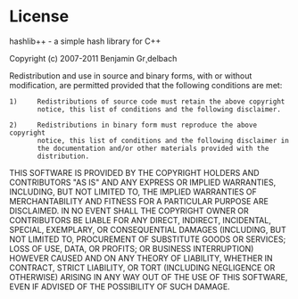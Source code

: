 License
=======
hashlib++ - a simple hash library for C++

Copyright (c) 2007-2011 Benjamin Gr¸delbach

Redistribution and use in source and binary forms, with or without modification,
are permitted provided that the following conditions are met:

	1)     Redistributions of source code must retain the above copyright
	       notice, this list of conditions and the following disclaimer.

	2)     Redistributions in binary form must reproduce the above copyright
	       notice, this list of conditions and the following disclaimer in
	       the documentation and/or other materials provided with the
	       distribution.
	     
THIS SOFTWARE IS PROVIDED BY THE COPYRIGHT HOLDERS AND CONTRIBUTORS "AS IS" AND
ANY EXPRESS OR IMPLIED WARRANTIES, INCLUDING, BUT NOT LIMITED TO, THE IMPLIED
WARRANTIES OF MERCHANTABILITY AND FITNESS FOR A PARTICULAR PURPOSE ARE
DISCLAIMED. IN NO EVENT SHALL THE COPYRIGHT OWNER OR CONTRIBUTORS BE LIABLE FOR
ANY DIRECT, INDIRECT, INCIDENTAL, SPECIAL, EXEMPLARY, OR CONSEQUENTIAL DAMAGES
(INCLUDING, BUT NOT LIMITED TO, PROCUREMENT OF SUBSTITUTE GOODS OR SERVICES;
LOSS OF USE, DATA, OR PROFITS; OR BUSINESS INTERRUPTION) HOWEVER CAUSED AND ON
ANY THEORY OF LIABILITY, WHETHER IN CONTRACT, STRICT LIABILITY, OR TORT
(INCLUDING NEGLIGENCE OR OTHERWISE) ARISING IN ANY WAY OUT OF THE USE OF THIS
SOFTWARE, EVEN IF ADVISED OF THE POSSIBILITY OF SUCH DAMAGE.
